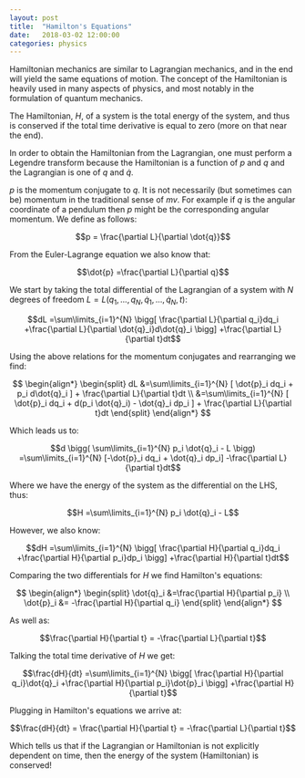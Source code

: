 ```yaml
---
layout: post
title:  "Hamilton's Equations"
date:   2018-03-02 12:00:00
categories: physics
---
```


Hamiltonian mechanics are similar to Lagrangian mechanics, and in the end will yield the same equations of motion. The concept of the Hamiltonian is heavily used in many aspects of physics, and most notably in the formulation of quantum mechanics.

The Hamiltonian, $H$, of a system is the total energy of the system, and thus is conserved if the total time derivative is equal to zero (more on that near the end).

In order to obtain the Hamiltonian from the Lagrangian, one must perform a Legendre transform because the Hamiltonian is a function of $p$ and $q$ and the Lagrangian is one of $q$ and $\dot{q}$.

$p$ is the momentum conjugate to $q$. It is not necessarily (but sometimes can be) momentum in the traditional sense of $mv$. For example if $q$ is the angular coordinate of a pendulum then $p$ might be the corresponding angular momentum. We define as follows:

$$p = \frac{\partial L}{\partial \dot{q}}$$

From the Euler-Lagrange equation we also know that:

$$\dot{p} =\frac{\partial L}{\partial q}$$

We start by taking the total differential of the Lagrangian of a system with $N$ degrees of freedom $L = L(q_1, ..., q_N, \dot{q}_1, ..., \dot{q}_N, t)$:

$$dL =\sum\limits_{i=1}^{N} \bigg[ \frac{\partial L}{\partial q_i}dq_i +\frac{\partial L}{\partial \dot{q}_i}d\dot{q}_i \bigg] +\frac{\partial L}{\partial t}dt$$

Using the above relations for the momentum conjugates and rearranging we find:

$$
\begin{align*}
\begin{split}
	dL &=\sum\limits_{i=1}^{N} [ \dot{p}_i dq_i + p_i d\dot{q}_i ] + \frac{\partial L}{\partial t}dt \\
	&=\sum\limits_{i=1}^{N} [ \dot{p}_i dq_i + d(p_i \dot{q}_i) - \dot{q}_i dp_i ] + \frac{\partial L}{\partial t}dt
\end{split}
\end{align*}
$$

Which leads us to:

$$d \bigg( \sum\limits_{i=1}^{N} p_i \dot{q}_i - L \bigg) =\sum\limits_{i=1}^{N} [-\dot{p}_i dq_i + \dot{q}_i dp_i] -\frac{\partial L}{\partial t}dt$$

Where we have the energy of the system as the differential on the LHS, thus:

$$H =\sum\limits_{i=1}^{N} p_i \dot{q}_i - L$$

However, we also know:

$$dH =\sum\limits_{i=1}^{N} \bigg[ \frac{\partial H}{\partial q_i}dq_i +\frac{\partial H}{\partial p_i}dp_i \bigg] +\frac{\partial H}{\partial t}dt$$

Comparing the two differentials for $H$ we find Hamilton's equations:

$$
\begin{align*}
\begin{split}
	\dot{q}_i &=\frac{\partial H}{\partial p_i} \\
	\dot{p}_i &= -\frac{\partial H}{\partial q_i}
\end{split}
\end{align*}
$$

As well as:

$$\frac{\partial H}{\partial t} = -\frac{\partial L}{\partial t}$$

Talking the total time derivative of $H$ we get:

$$\frac{dH}{dt} =\sum\limits_{i=1}^{N} \bigg[ \frac{\partial H}{\partial q_i}\dot{q}_i +\frac{\partial H}{\partial p_i}\dot{p}_i \bigg] +\frac{\partial H}{\partial t}$$

Plugging in Hamilton's equations we arrive at:

$$\frac{dH}{dt} = \frac{\partial H}{\partial t} = -\frac{\partial L}{\partial t}$$

Which tells us that if the Lagrangian or Hamiltonian is not explicitly dependent on time, then the energy of the system (Hamiltonian) is conserved!
